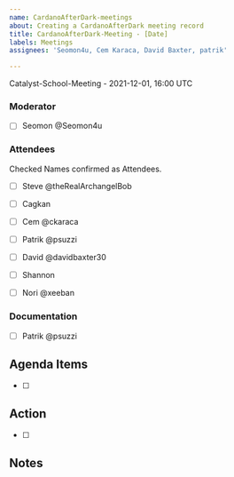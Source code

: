 ```yaml
---
name: CardanoAfterDark-meetings
about: Creating a CardanoAfterDark meeting record
title: CardanoAfterDark-Meeting - [Date]
labels: Meetings
assignees: 'Seomon4u, Cem Karaca, David Baxter, patrik'

---
```

Catalyst-School-Meeting - 2021-12-01, 16:00 UTC

### Moderator
- [ ] Seomon @Seomon4u 


### Attendees
Checked Names confirmed as Attendees.

- [ ] Steve @theRealArchangelBob
- [ ] Cagkan
- [ ] Cem @ckaraca 
- [ ] Patrik @psuzzi 
- [ ] David @davidbaxter30 
- [ ] Shannon
- [ ] Nori @xeeban 


### Documentation

- [ ] Patrik @psuzzi


## Agenda Items

- [ ] 


## Action

- [ ] 

## Notes


